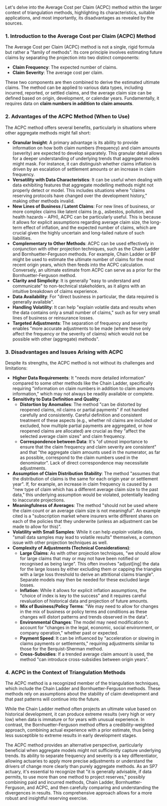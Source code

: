 Let's delve into the Average Cost per Claim (ACPC) method within the larger context of triangulation methods, highlighting its characteristics, suitable applications, and most importantly, its disadvantages as revealed by the sources.

### **1\. Introduction to the Average Cost per Claim (ACPC) Method**

The Average Cost per Claim (ACPC) method is not a single, rigid formula but rather a "family of methods". Its core principle involves estimating future claims by separating the projection into two distinct components:

* **Claim Frequency**: The expected number of claims.  
* **Claim Severity**: The average cost per claim.

These two components are then combined to derive the estimated ultimate claims. The method can be applied to various data types, including incurred, reported, or settled claims, and the average claim size can be defined based on origin, development, or calendar years. Fundamentally, it requires data on **claim numbers in addition to claim amounts**.

### **2\. Advantages of the ACPC Method (When to Use)**

The ACPC method offers several benefits, particularly in situations where other aggregate methods might fall short:

* **Granular Insight**: A primary advantage is its ability to provide information on how both claim numbers (frequency) and claim amounts (severity) are expected to develop separately. This granular detail allows for a deeper understanding of underlying trends that aggregate models might mask. For instance, it can distinguish whether claims inflation is driven by an escalation of settlement amounts or an increase in claim frequency.  
* **Versatility with Data Characteristics**: It can be useful when dealing with data exhibiting features that aggregate modelling methods might not properly detect or model. This includes situations where "claims reserving protocols have changed over the development history," making other methods invalid.  
* **New Lines of Business / Latent Claims**: For new lines of business, or more complex claims like latent claims (e.g., asbestos, pollution, and health hazards – APH), ACPC can be particularly useful. This is because it allows for explicit assumptions regarding average claim size, the long-term effect of inflation, and the expected number of claims, which are crucial given the highly uncertain and long-tailed nature of such liabilities.  
* **Complementary to Other Methods**: ACPC can be used effectively in conjunction with other projection techniques, such as the Chain Ladder and Bornhuetter-Ferguson methods. For example, Chain Ladder or BF might be used to estimate the ultimate number of claims for the most recent origin years, which then feeds into the ACPC calculation. Conversely, an ultimate estimate from ACPC can serve as a prior for the Bornhuetter-Ferguson method.  
* **Clarity and Simplicity**: It is generally "easy to understand and communicate" to non-technical stakeholders, as it aligns with an intuitive breakdown of claims experience.  
* **Data Availability**: For "direct business in particular, the data required is generally available".  
* **Handling Volatility**: It can help "explain volatile data and results when the data contains only a small number of claims," such as for very small lines of business or reinsurance losses.  
* **Targeted Adjustments**: The separation of frequency and severity enables "more accurate adjustments to be made (where these only affect the frequency or the severity of claims) which would not be possible with other (aggregate) methods".

### **3\. Disadvantages and Issues Arising with ACPC**

Despite its strengths, the ACPC method is not without its challenges and limitations:

* **Higher Data Requirements**: It "needs more detailed information" compared to some other methods like the Chain Ladder, specifically requiring "information on claim numbers in addition to claim amounts information," which may not always be readily available or complete.  
* **Sensitivity to Data Definition and Quality**:  
  * **Distortion by Anomalies**: The method "can be distorted by reopened claims, nil claims or partial payments" if not handled carefully and consistently. Careful definition and consistent treatment of these aspects (e.g., whether nil claims are included or excluded, how multiple partial payments are aggregated, or how reopened claims are allocated) are crucial as they "affect the selected average claim sizes" and claim frequency.  
  * **Correspondence between Data**: It's "of utmost importance to ensure that the claim frequency and claim severity are consistent" and that "the aggregate claim amounts used in the numerator, as far as possible, correspond to the claim numbers used in the denominator". Lack of direct correspondence may necessitate adjustments.  
* **Assumption of Claim Distribution Stability**: The method "assumes that the distribution of claims is the same for each origin year or settlement year". If, for example, an increase in claim frequency is caused by a "new type of claim which has a different average claim size to the past data," this underlying assumption would be violated, potentially leading to inaccurate projections.  
* **Meaningfulness of Averages**: The method "should not be used where the claim count or an average claim size is not meaningful". An example cited is a "subscription market where insurers write different shares on each of the policies that they underwrite (unless an adjustment can be made to allow for this)".  
* **Volatility with Small Samples**: While it can help *explain* volatile data, "small data samples may lead to volatile results" themselves, a common issue with other projection techniques as well.  
* **Complexity of Adjustments (Technical Considerations)**:  
  * **Large Claims**: As with other projection techniques, "we should allow for large claims that may or may not have been notified or recognised as being large". This often involves "adjust\[ing\] the data for the large losses by either excluding them or capping the triangles with a large loss threshold to derive an attritional claims triangle". Separate models may then be needed for these excluded large losses.  
  * **Inflation**: While it allows for explicit inflation assumptions, the "choice of index is key to the success" and it requires careful revaluation of historical data and projection of future amounts.  
  * **Mix of Business/Policy Terms**: "We may need to allow for changes in the mix of business or policy terms and conditions as these changes will distort patterns and trends observed in the data".  
  * **Environmental Changes**: The model may need modification to account for "changes in the legal, economic, social environment, or company operation," whether past or expected.  
  * **Payment Speed**: It can be influenced by "acceleration or slowing in claims payments or settlements," requiring adjustments similar to those for the Berquist-Sherman method.  
  * **Cross-Subsidies**: If a trended average claim amount is used, the method "can introduce cross-subsidies between origin years".

### **4\. ACPC in the Context of Triangulation Methods**

The ACPC method is a recognized member of the triangulation techniques, which include the Chain Ladder and Bornhuetter-Ferguson methods. These methods rely on assumptions about the stability of claim development and that past patterns will continue into the future.

While the Chain Ladder method often projects an ultimate value based on historical development, it can produce extreme results (very high or very low) when data is immature or for years with unusual experience. In contrast, the Bornhuetter-Ferguson method offers a credibility-weighted approach, combining actual experience with a prior estimate, thus being less susceptible to extreme results in early development stages.

The ACPC method provides an alternative perspective, particularly beneficial when aggregate models might not sufficiently capture underlying trends. Its ability to separate frequency and severity is a key differentiator, allowing actuaries to apply more precise adjustments or understand the drivers of change more clearly than purely aggregate methods. As an SP7 actuary, it's essential to recognize that "it is generally advisable, if data permits, to use more than one method to project reserves," possibly combining paid and incurred methods, Chain Ladder, Bornhuetter-Ferguson, and ACPC, and then carefully comparing and understanding the divergences in results. This comprehensive approach allows for a more robust and insightful reserving exercise.

